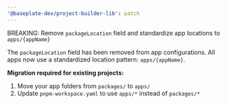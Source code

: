 ```yaml
---
'@baseplate-dev/project-builder-lib': patch
---
```


BREAKING: Remove `packageLocation` field and standardize app locations to `apps/{appName}`

The `packageLocation` field has been removed from app configurations. All apps now use a standardized location pattern: `apps/{appName}`.

**Migration required for existing projects:**

1. Move your app folders from `packages/` to `apps/`
2. Update `pnpm-workspace.yaml` to use `apps/*` instead of `packages/*`
